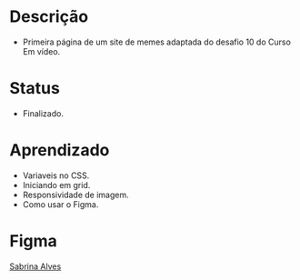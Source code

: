 <h1>Descrição</h1>
<ul>
    <li>
        Primeira página de um site de memes adaptada do desafio 10 do Curso Em vídeo.
    </li>
</ul>
<h1>Status</h1>
<ul>
  <li>Finalizado.</li>
</ul>
<h1>Aprendizado</h1>
<ul>
  <li>Variaveis no CSS.</li>
  <li>Iniciando em grid.</li>
  <li>Responsividade de imagem.</li>
  <li>Como usar o Figma.</li>
</ul>
<h1>Figma</h1>
<a href="https://www.figma.com/file/CpwJg5mShCThH80zUaj0ZL/PICA-PAU?node-id=0%3A1">Sabrina Alves</a>